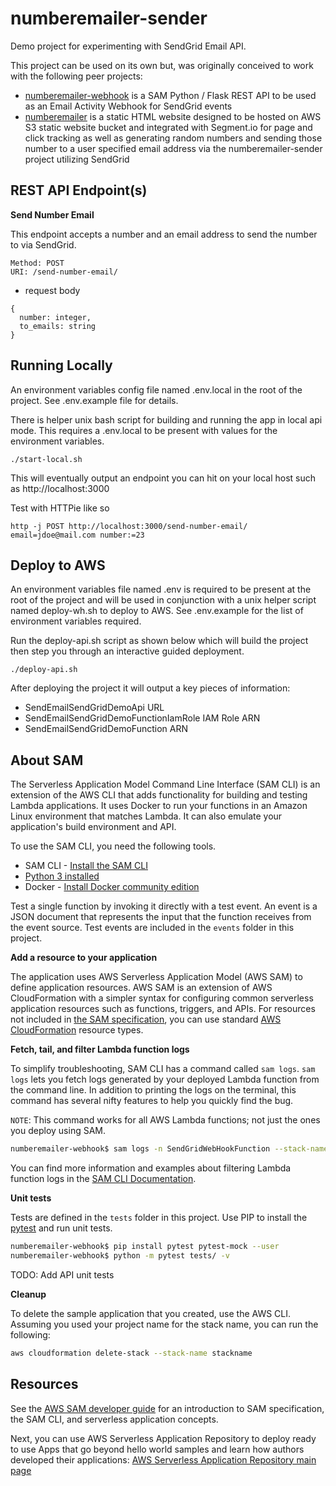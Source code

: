 # numberemailer-sender

Demo project for experimenting with SendGrid Email API. 

This project can be used on its own but, was originally conceived to work with the following peer projects:

* [numberemailer-webhook](https://github.com/amcquistan/numberemailer-webhook) is a SAM Python / Flask REST API to be used as an Email Activity Webhook for SendGrid events
* [numberemailer](https://github.com/amcquistan/numberemailer) is a static HTML website designed to be hosted on AWS S3 static website bucket and integrated with Segment.io for page and click tracking as well as generating random numbers and sending those number to a user specified email address via the numberemailer-sender project utilizing SendGrid

## REST API Endpoint(s)

__Send Number Email__

This endpoint accepts a number and an email address to send the number to via SendGrid.

```
Method: POST
URI: /send-number-email/
```

* request body

```
{
  number: integer,
  to_emails: string
}
```

## Running Locally

An environment variables config file named .env.local in the root of the project. See .env.example file for details.

There is helper unix bash script for building and running the app in local api mode. This requires a .env.local to be present with values for the environment variables.  

```
./start-local.sh
```

This will eventually output an endpoint you can hit on your local host such as http://localhost:3000

Test with HTTPie like so

```
http -j POST http://localhost:3000/send-number-email/ email=jdoe@mail.com number:=23
```

## Deploy to AWS

An environment variables file named .env is required to be present at the root of the project and will be used in conjunction with a unix helper script named deploy-wh.sh to deploy to AWS. See .env.example for the list of environment variables required.

Run the deploy-api.sh script as shown below which will build the project then step you through an interactive guided deployment.

```
./deploy-api.sh
```

After deploying the project it will output a key pieces of information: 
* SendEmailSendGridDemoApi URL
* SendEmailSendGridDemoFunctionIamRole IAM Role ARN
* SendEmailSendGridDemoFunction ARN

## About SAM

The Serverless Application Model Command Line Interface (SAM CLI) is an extension of the AWS CLI that adds functionality for building and testing Lambda applications. It uses Docker to run your functions in an Amazon Linux environment that matches Lambda. It can also emulate your application's build environment and API.

To use the SAM CLI, you need the following tools.

* SAM CLI - [Install the SAM CLI](https://docs.aws.amazon.com/serverless-application-model/latest/developerguide/serverless-sam-cli-install.html)
* [Python 3 installed](https://www.python.org/downloads/)
* Docker - [Install Docker community edition](https://hub.docker.com/search/?type=edition&offering=community)

Test a single function by invoking it directly with a test event. An event is a JSON document that represents the input that the function receives from the event source. Test events are included in the `events` folder in this project.


__Add a resource to your application__

The application uses AWS Serverless Application Model (AWS SAM) to define application resources. AWS SAM is an extension of AWS CloudFormation with a simpler syntax for configuring common serverless application resources such as functions, triggers, and APIs. For resources not included in [the SAM specification](https://github.com/awslabs/serverless-application-model/blob/master/versions/2016-10-31.md), you can use standard [AWS CloudFormation](https://docs.aws.amazon.com/AWSCloudFormation/latest/UserGuide/aws-template-resource-type-ref.html) resource types.

__Fetch, tail, and filter Lambda function logs__

To simplify troubleshooting, SAM CLI has a command called `sam logs`. `sam logs` lets you fetch logs generated by your deployed Lambda function from the command line. In addition to printing the logs on the terminal, this command has several nifty features to help you quickly find the bug.

`NOTE`: This command works for all AWS Lambda functions; not just the ones you deploy using SAM.

```bash
numberemailer-webhook$ sam logs -n SendGridWebHookFunction --stack-name numberemailer-webhook --tail
```

You can find more information and examples about filtering Lambda function logs in the [SAM CLI Documentation](https://docs.aws.amazon.com/serverless-application-model/latest/developerguide/serverless-sam-cli-logging.html).

__Unit tests__

Tests are defined in the `tests` folder in this project. Use PIP to install the [pytest](https://docs.pytest.org/en/latest/) and run unit tests.

```bash
numberemailer-webhook$ pip install pytest pytest-mock --user
numberemailer-webhook$ python -m pytest tests/ -v
```

TODO: Add API unit tests


__Cleanup__

To delete the sample application that you created, use the AWS CLI. Assuming you used your project name for the stack name, you can run the following:

```bash
aws cloudformation delete-stack --stack-name stackname
```

## Resources

See the [AWS SAM developer guide](https://docs.aws.amazon.com/serverless-application-model/latest/developerguide/what-is-sam.html) for an introduction to SAM specification, the SAM CLI, and serverless application concepts.

Next, you can use AWS Serverless Application Repository to deploy ready to use Apps that go beyond hello world samples and learn how authors developed their applications: [AWS Serverless Application Repository main page](https://aws.amazon.com/serverless/serverlessrepo/)
